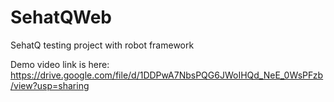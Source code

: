 # SehatQWeb
SehatQ testing project with robot framework

Demo video link is here:
https://drive.google.com/file/d/1DDPwA7NbsPQG6JWoIHQd_NeE_0WsPFzb/view?usp=sharing
